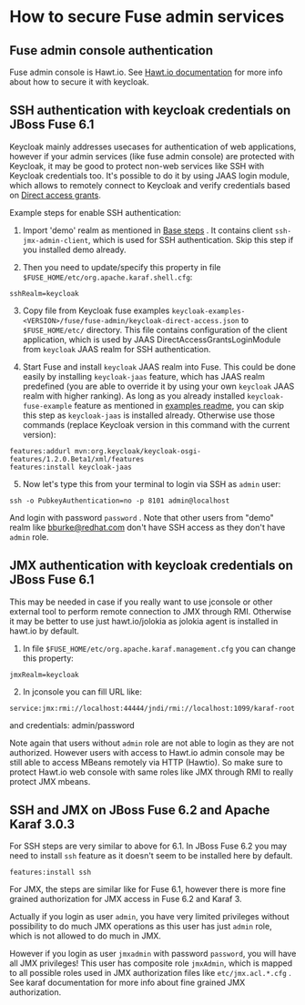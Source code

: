 How to secure Fuse admin services
=================================

Fuse admin console authentication
---------------------------------
Fuse admin console is Hawt.io. See [Hawt.io documentation](http://hawt.io/docs/index.html) for more info about how to secure it with keycloak.


SSH authentication with keycloak credentials on JBoss Fuse 6.1
--------------------------------------------------------------

Keycloak mainly addresses usecases for authentication of web applications, however if your admin services (like fuse admin console) are protected
with Keycloak, it may be good to protect non-web services like SSH with Keycloak credentials too. It's possible to do it by using JAAS login module, which
allows to remotely connect to Keycloak and verify credentials based on [Direct access grants](http://docs.jboss.org/keycloak/docs/1.1.0.Beta2/userguide/html/direct-access-grants.html).
  
Example steps for enable SSH authentication:

1) Import 'demo' realm as mentioned in [Base steps](../README.md#base-steps) . It contains client `ssh-jmx-admin-client`, which is used for SSH authentication.
Skip this step if you installed demo already. 

2) Then you need to update/specify this property in file `$FUSE_HOME/etc/org.apache.karaf.shell.cfg`:

```
sshRealm=keycloak
```

3) Copy file from Keycloak fuse examples `keycloak-examples-<VERSION>/fuse/fuse-admin/keycloak-direct-access.json` to `$FUSE_HOME/etc/` directory.
This file contains configuration of the client application, which is used by JAAS DirectAccessGrantsLoginModule from `keycloak` JAAS realm for SSH authentication.
 
4) Start Fuse and install `keycloak` JAAS realm into Fuse. This could be done easily by installing `keycloak-jaas` feature, which has JAAS realm predefined 
(you are able to override it by using your own `keycloak` JAAS realm with higher ranking). As long as you already installed `keycloak-fuse-example` feature as mentioned 
in [examples readme](../README.md), you can skip this step as `keycloak-jaas` is installed already. Otherwise use those commands (replace Keycloak version in this command with the current version):

```
features:addurl mvn:org.keycloak/keycloak-osgi-features/1.2.0.Beta1/xml/features
features:install keycloak-jaas
```

5) Now let's type this from your terminal to login via SSH as `admin` user:

```
ssh -o PubkeyAuthentication=no -p 8101 admin@localhost
```

And login with password `password` . Note that other users from "demo" realm like bburke@redhat.com don't have SSH access as they don't have `admin` role.
 

JMX authentication with keycloak credentials on JBoss Fuse 6.1
--------------------------------------------------------------

This may be needed in case if you really want to use jconsole or other external tool to perform remote connection to JMX through RMI. Otherwise it may 
be better to use just hawt.io/jolokia as jolokia agent is installed in hawt.io by default.
 
1) In file `$FUSE_HOME/etc/org.apache.karaf.management.cfg` you can change this property:

```
jmxRealm=keycloak
```

2) In jconsole you can fill URL like:

```
service:jmx:rmi://localhost:44444/jndi/rmi://localhost:1099/karaf-root
```

and credentials: admin/password

Note again that users without `admin` role are not able to login as they are not authorized. However users with access to Hawt.io admin console 
may be still able to access MBeans remotely via HTTP (Hawtio). So make sure to protect Hawt.io web console with same roles like JMX through RMI to 
really protect JMX mbeans.


SSH and JMX on JBoss Fuse 6.2 and Apache Karaf 3.0.3
----------------------------------------------------
For SSH steps are very similar to above for 6.1. In JBoss Fuse 6.2 you may need to install `ssh` feature as it doesn't seem to be installed here by default.

```
features:install ssh
```

For JMX, the steps are similar like for Fuse 6.1, however there is more fine grained authorization for JMX access in Fuse 6.2 and Karaf 3.

Actually if you login as user `admin`, you have very limited privileges without possibility to do much JMX operations as this user has just `admin` role, which is not allowed to do much in JMX.

However if you login as user `jmxadmin` with password `password`, you will have all JMX privileges! This user has composite role `jmxAdmin`, which is mapped to
all possible roles used in JMX authorization files like `etc/jmx.acl.*.cfg` . See karaf documentation for more info about fine grained JMX authorization.

